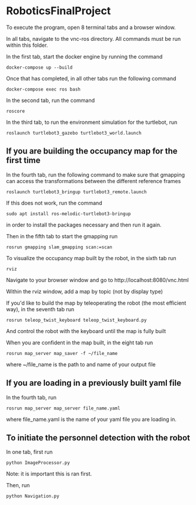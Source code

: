 # RoboticsFinalProject

To execute the program, open 8 terminal tabs and a browser window.

In all tabs, navigate to the vnc-ros directory. All commands must be run within this folder.

In the first tab, start the docker engine by running the command
```
docker-compose up --build
```

Once that has completed, in all other tabs run the following command
```
docker-compose exec ros bash
```

In the second tab, run the command
```
roscore
```

In the third tab, to run the environment simulation for the turtlebot, run
```
roslaunch turtlebot3_gazebo turtlebot3_world.launch
```

## If you are building the occupancy map for the first time
In the fourth tab, run the following command to make sure that gmapping can access the transformations between the different reference frames
```
roslaunch turtlebot3_bringup turtlebot3_remote.launch
```

If this does not work, run the command
```
sudo apt install ros-melodic-turtlebot3-bringup
```
in order to install the packages necessary and then run it again.

Then in the fifth tab to start the gmapping run
```
rosrun gmapping slam_gmapping scan:=scan
```

To visualize the occupancy map built by the robot, in the sixth tab run
```
rviz
```

Navigate to your browser window and go to http://localhost:8080/vnc.html

Within the rviz window, add a map by topic (not by display type)

If you'd like to build the map by teleoperating the robot (the most efficient way), in the seventh tab run
```
rosrun teleop_twist_keyboard teleop_twist_keyboard.py
```
And control the robot with the keyboard until the map is fully built

When you are confident in the map built, in the eight tab run
```
rosrun map_server map_saver -f ~/file_name
```
where ~/file_name is the path to and name of your output file

## If you are loading in a previously built yaml file

In the fourth tab, run 
```
rosrun map_server map_server file_name.yaml
```
where file_name.yaml is the name of your yaml file you are loading in.

## To initiate the personnel detection with the robot

In one tab, first run
```
python ImageProcessor.py
```

Note: it is important this is ran first.

Then, run
```
python Navigation.py
```